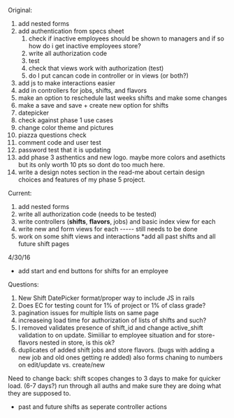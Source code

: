 Original:

1. add nested forms
2. add authentication from specs sheet
    1. check if inactive employees should  be shown to managers and if so how do i get inactive employees store?
    2. write all authorization code
    3. test
    4. check that views work with authorization (test)
    5. do I put cancan code in controller or in views (or both?)
2. add js to make interactions easier
3. add in controllers for jobs, shifts, and flavors
3. make an option to reschedule last weeks shifts and make some changes
4. make a save and save + create new option for shifts
5. datepicker
6. check against phase 1 use cases
7. change color theme and pictures
8. piazza questions check
9. comment code and user test
10. password test that it is updating
11. add phase 3 asthentics and new logo. maybe more colors and asethicts but its only worth 10 pts so dont do too much here.
12. write a design notes section in the read-me about certain design choices and features of my phase 5 project.

Current:
1. add nested forms
2. write all authorization code (needs to be tested)
3. write controllers (**shifts**, **flavors**, jobs) and basic index view for each
4. write new and form views for each ----- still needs to be done
5. work on some shift views and interactions
    *add all past shifts and all future shift pages
   
4/30/16
- add start and end buttons for shifts for an employee

Questions:
1. New Shift DatePicker format/proper way to include JS in rails
2. Does EC for testing count for 1% of project or 1% of class grade?
3. pagination issues for multiple lists on same page
4. increaseing load time for authorization of lists of shifts and such?
5. I removed validates presence of shift_id and change active_shift validation to on update. Simiiliar to employee situation and for store-flavors nested in store, is this ok?
6. duplicates of added shift jobs and store flavors. (bugs with adding a new job and old ones getting re added) also forms chaning to numbers on edit/update vs. create/new





Need to change back:
shift scopes changes to 3 days to make for quicker load. (6-7 days?)
run through all auths and make sure they are doing what they are supposed to.
- past and future shifts as seperate controller actions